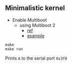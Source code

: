 ## Minimalistic kernel

- Enable Multiboot
    - using Multiboot 2 
        - [ref](https://wiki.osdev.org/Multiboot)
        - [example](https://www.gnu.org/software/grub/manual/multiboot2/multiboot.html#Example-OS-code)

```
make
make run
```

Prints `A` to the serial port `0x3f8` 
